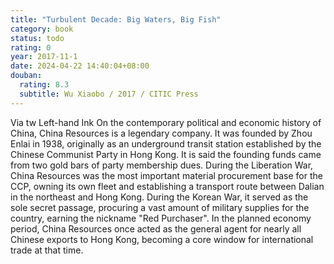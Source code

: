 ```yaml
---
title: "Turbulent Decade: Big Waters, Big Fish"
category: book
status: todo
rating: 0
year: 2017-11-1
date: 2024-04-22 14:40:04+08:00
douban:
  rating: 8.3
  subtitle: Wu Xiaobo / 2017 / CITIC Press
---
```


Via tw Left-hand Ink On the contemporary political and economic history of China, China Resources is a legendary company. It was founded by Zhou Enlai in 1938, originally as an underground transit station established by the Chinese Communist Party in Hong Kong. It is said the founding funds came from two gold bars of party membership dues. During the Liberation War, China Resources was the most important material procurement base for the CCP, owning its own fleet and establishing a transport route between Dalian in the northeast and Hong Kong. During the Korean War, it served as the sole secret passage, procuring a vast amount of military supplies for the country, earning the nickname "Red Purchaser". In the planned economy period, China Resources once acted as the general agent for nearly all Chinese exports to Hong Kong, becoming a core window for international trade at that time.
